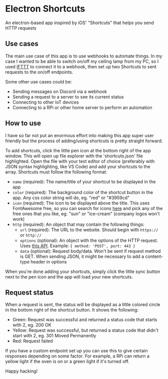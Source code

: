 # Electron Shortcuts
An electron-based app inspired by iOS' "Shortcuts" that helps you send HTTP requests

## Use cases
The main use case of this app is to use webhooks to automate things. In my case I wanted to be able to switch on/off my ceiling lamp from my PC, so I used [IFTTT](https://ifttt.com) to connect it to a webhook, then set up two Shortcuts to sent requests to the on/off endpoints.

Some other use cases could be:
- Sending messages on Discord via a webhook
- Sending a request to a server to see its current status
- Connecting to other IoT devices
- Connecting to a RPi or other home server to perform an automation

## How to use
I have so far not put an enormous effort into making this app super user friendly but the process of adding/using shortcuts is pretty straight forward.

To add shortcuts, click the little pen icon at the bottom right of the app window. This will open up file explorer with the 'shortcuts.json' file highlighted. Open the file with your text editor of choice (preferably with JSON syntax highlighting, like VS Code) and add your shortcuts to the array. Shortcuts must follow the following format:

- `name` (required): The name/title of your shortcut to be displayed in the app
- `color` (required): The background color of the shortcut button in the app. Any css color string will do, eg. "red" or "#3959cd"
- `icon` (required): The icon to be displayed above the title. This uses FontAwesome free, so you can search for icons [here](https://fontawesome.com/icons) and pick any of the free ones that you like, eg. "sun" or "ice-cream" (company logos won't work)
- `http` (required): An object that may contain the following things:
  - `url` (required): The URL to the website. Should begin with `https://` or `http://`
  - `options` (optional): An object with the options of the HTTP request. Uses [this API](https://nodejs.org/dist/latest-v14.x/docs/api/http.html#http_http_request_url_options_callback). Example: `{ method: 'POST', port: 443 }`
  - `data` (optional): Request body/data. Won't be sent if request method is GET. When sending JSON, it might be necessary to add a content-type header in options

When you're done adding your shortcuts, simply click the little sync button next to the pen icon and the app will load your new shortcuts.

## Request status
When a request is sent, the status will be displayed as a little colored circle in the bottom right of the shortcut button. It shows the following:
- Green: Request was successful and returned a status code that starts with 2, eg. 200 OK
- Yellow: Request was successful, but returned a status code that didn't start with 2, eg. 301 Moved Permanently
- Red: Request failed

If you have a custom endpoint set up you can use this to give certain responses depending on some factor. For example, a RPi can return a yellow light if the oven is on or a green light if it's turned off.

Happy hacking!
